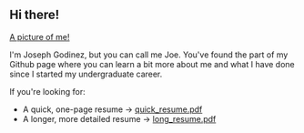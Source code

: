 ## Hi there!

[A picture of me!]()

I'm Joseph Godinez, but you can call me Joe. You've found the part of my Github page where you can learn a bit more about me and what I have done since I started my undergraduate career. 

If you're looking for:
- A quick, one-page resume -> [quick_resume.pdf](quick_resume.pdf)
- A longer, more detailed resume -> [long_resume.pdf](long_resume.pdf)
